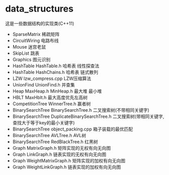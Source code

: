 # data_structures
这是一些数据结构的实现类(C++11)

* SparseMatrix 稀疏矩阵
* CircuitWiring 电路布线
* Mouse 迷宫老鼠
* SkipList 跳表
* Graphics 图元识别
* HashTable HashTable.h 哈希表  线性探查法
* HashTable HashChains.h 哈希表  链式散列
* LZW lzw_compress.cpp LZW压缩算法
* UnionFind UnionFind.h 并查集
* Heap MaxHeap.h MinHeap.h 最大堆 最小堆
* HBLT MaxHblt.h 最大高度优先左高树
* CompetitionTree WinnerTree.h 赢者树
* BinarySearchTree BinarySearchTree.h 二叉搜索树(不带相同关键字)
* BinarySearchTree DuplicateBinarySearchTree.h 二叉搜索树(带相同关键字, 查找大于等于key的最小关键字)
* BinarySearchTree object_packing.cpp 箱子装载的最优匹配
* BinarySearchTree AVLTree.h AVL树
* BinarySearchTree RedBlackTree.h 红黑树
* Graph MatrixGraph.h 矩阵实现的无权有向无向图
* Graph LinkGraph.h 链表实现的无权有向无向图
* Graph WeightMatrixGraph.h 矩阵实现的加权有向无向图
* Graph WeightLinkGraph.h 链表实现的加权有向无向图
